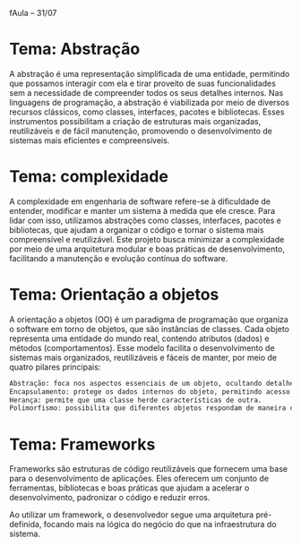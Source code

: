 fAula – 31/07

# Tema: Abstração

A abstração é uma representação simplificada de uma entidade,
permitindo que possamos interagir com ela e tirar proveito de suas funcionalidades
sem a necessidade de compreender todos os seus detalhes internos.
Nas linguagens de programação, a abstração é viabilizada por meio de diversos recursos
clássicos, como classes, interfaces, pacotes e bibliotecas.
Esses instrumentos possibilitam a criação de estruturas mais organizadas,
reutilizáveis e de fácil manutenção, promovendo o desenvolvimento de sistemas
mais eficientes e compreensíveis.

# Tema: complexidade

A complexidade em engenharia de software refere-se à dificuldade de entender,
modificar e manter um sistema à medida que ele cresce. Para lidar com isso,
utilizamos abstrações como classes, interfaces, pacotes e bibliotecas,
que ajudam a organizar o código e tornar o sistema mais compreensível e reutilizável.
Este projeto busca minimizar a complexidade por meio de uma arquitetura modular
e boas práticas de desenvolvimento, facilitando a manutenção e evolução contínua do software.

# Tema: Orientação a objetos

A orientação a objetos (OO) é um paradigma de programação que organiza o software em torno de objetos,
que são instâncias de classes. Cada objeto representa uma entidade do mundo real,
contendo atributos (dados) e métodos (comportamentos).
Esse modelo facilita o desenvolvimento de sistemas mais organizados, reutilizáveis e fáceis de manter,
por meio de quatro pilares principais:

```bash
Abstração: foca nos aspectos essenciais de um objeto, ocultando detalhes desnecessários.
Encapsulamento: protege os dados internos do objeto, permitindo acesso controlado.
Herança: permite que uma classe herde características de outra.
Polimorfismo: possibilita que diferentes objetos respondam de maneira distinta a uma mesma ação.
```

# Tema: Frameworks

Frameworks são estruturas de código reutilizáveis que fornecem uma base para o desenvolvimento de aplicações. Eles oferecem um conjunto de ferramentas, bibliotecas e boas práticas que ajudam a acelerar
o desenvolvimento, padronizar o código e reduzir erros.

Ao utilizar um framework, o desenvolvedor segue uma arquitetura pré-definida, focando mais na lógica do negócio do que na infraestrutura do sistema.